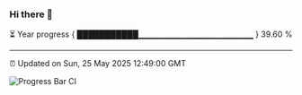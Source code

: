 ### Hi there 👋

⏳ Year progress { ███████████▁▁▁▁▁▁▁▁▁▁▁▁▁▁▁▁▁▁▁ } 39.60 %

---

⏰ Updated on Sun, 25 May 2025 12:49:00 GMT

![Progress Bar CI](https://github.com/DhruviPatel157/GitHub-Actions-Demo/workflows/Progress%20Bar%20CI/badge.svg)
